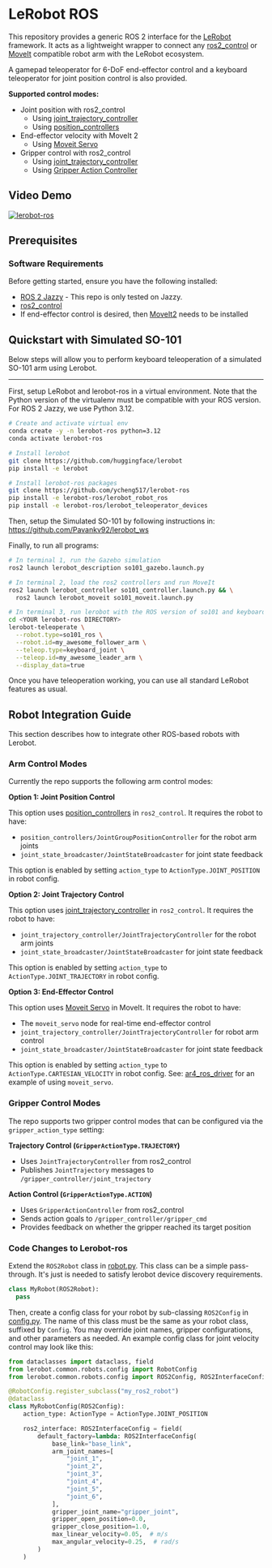# LeRobot ROS

This repository provides a generic ROS 2 interface for the [LeRobot](https://github.com/huggingface/lerobot) framework. It acts as a lightweight wrapper to connect any [ros2_control](https://control.ros.org/rolling/index.html) or [MoveIt](https://moveit.ai/) compatible robot arm with the LeRobot ecosystem.

A gamepad teleoperator for 6-DoF end-effector control and a keyboard teleoperator for joint position control is also provided.

**Supported control modes:**

- Joint position with ros2_control
  - Using [joint_trajectory_controller](https://control.ros.org/rolling/doc/ros2_controllers/joint_trajectory_controller/doc/userdoc.html)
  - Using [position_controllers](https://control.ros.org/rolling/doc/ros2_controllers/position_controllers/doc/userdoc.html)
- End-effector velocity with MoveIt 2
  - Using [Moveit Servo](https://moveit.picknik.ai/main/doc/examples/realtime_servo/realtime_servo_tutorial.html)
- Gripper control with ros2_control
  - Using [joint_trajectory_controller](https://control.ros.org/rolling/doc/ros2_controllers/joint_trajectory_controller/doc/userdoc.html)
  - Using [Gripper Action Controller](https://control.ros.org/jazzy/doc/ros2_controllers/gripper_controllers/doc/userdoc.html)

## Video Demo

[![lerobot-ros](https://markdown-videos-api.jorgenkh.no/url?url=https%3A%2F%2Fyoutu.be%2F8U8vDyi5IAs)](https://youtu.be/8U8vDyi5IAs)

## Prerequisites

### Software Requirements

Before getting started, ensure you have the following installed:

- [ROS 2 Jazzy](https://docs.ros.org/en/jazzy/Installation.html) - This repo is only tested on Jazzy.
- [ros2_control](https://control.ros.org/rolling/index.html)
- If end-effector control is desired, then [MoveIt2](https://moveit.ai/install-moveit2/binary) needs to be installed

## Quickstart with Simulated SO-101

Below steps will allow you to perform keyboard teleoperation of a simulated SO-101 arm using Lerobot.

---

First, setup LeRobot and lerobot-ros in a virtual environment. Note that the Python version of the virtualenv must be compatible with your ROS version. For ROS 2 Jazzy, we use Python 3.12.

```bash
# Create and activate virtual env
conda create -y -n lerobot-ros python=3.12
conda activate lerobot-ros

# Install lerobot
git clone https://github.com/huggingface/lerobot
pip install -e lerobot

# Install lerobot-ros packages
git clone https://github.com/ycheng517/lerobot-ros
pip install -e lerobot-ros/lerobot_robot_ros
pip install -e lerobot-ros/lerobot_teleoperator_devices
```

Then, setup the Simulated SO-101 by following instructions in: https://github.com/Pavankv92/lerobot_ws

Finally, to run all programs:

```bash
# In terminal 1, run the Gazebo simulation
ros2 launch lerobot_description so101_gazebo.launch.py

# In terminal 2, load the ros2 controllers and run MoveIt
ros2 launch lerobot_controller so101_controller.launch.py && \
  ros2 launch lerobot_moveit so101_moveit.launch.py

# In terminal 3, run lerobot with the ROS version of so101 and keyboard teleop
cd <YOUR lerobot-ros DIRECTORY>
lerobot-teleoperate \
  --robot.type=so101_ros \
  --robot.id=my_awesome_follower_arm \
  --teleop.type=keyboard_joint \
  --teleop.id=my_awesome_leader_arm \
  --display_data=true
```

Once you have teleoperation working, you can use all standard LeRobot features as usual.

## Robot Integration Guide

This section describes how to integrate other ROS-based robots with Lerobot.

### Arm Control Modes

Currently the repo supports the following arm control modes:

**Option 1: Joint Position Control**

This option uses [position_controllers](https://control.ros.org/rolling/doc/ros2_controllers/position_controllers/doc/userdoc.html) in `ros2_control`. It requires the robot to have:

- `position_controllers/JointGroupPositionController` for the robot arm joints
- `joint_state_broadcaster/JointStateBroadcaster` for joint state feedback

This option is enabled by setting `action_type` to `ActionType.JOINT_POSITION` in robot config.

**Option 2: Joint Trajectory Control**

This option uses [joint_trajectory_controller](https://control.ros.org/rolling/doc/ros2_controllers/joint_trajectory_controller/doc/userdoc.html) in `ros2_control`. It requires the robot to have:

- `joint_trajectory_controller/JointTrajectoryController` for the robot arm joints
- `joint_state_broadcaster/JointStateBroadcaster` for joint state feedback

This option is enabled by setting `action_type` to `ActionType.JOINT_TRAJECTORY` in robot config.

**Option 3: End-Effector Control**

This option uses [Moveit Servo](https://moveit.picknik.ai/main/doc/examples/realtime_servo/realtime_servo_tutorial.html) in MoveIt. It requires the robot to have:

- The `moveit_servo` node for real-time end-effector control
- `joint_trajectory_controller/JointTrajectoryController` for robot arm control
- `joint_state_broadcaster/JointStateBroadcaster` for joint state feedback

This option is enabled by setting `action_type` to `ActionType.CARTESIAN_VELOCITY` in robot config. See: [ar4_ros_driver](https://github.com/ycheng517/ar4_ros_driver) for an example of using `moveit_servo`.

### Gripper Control Modes

The repo supports two gripper control modes that can be configured via the `gripper_action_type` setting:

**Trajectory Control (`GripperActionType.TRAJECTORY`)**

- Uses `JointTrajectoryController` from ros2_control
- Publishes `JointTrajectory` messages to `/gripper_controller/joint_trajectory`

**Action Control (`GripperActionType.ACTION`)**

- Uses `GripperActionController` from ros2_control
- Sends action goals to `/gripper_controller/gripper_cmd`
- Provides feedback on whether the gripper reached its target position

### Code Changes to Lerobot-ros

Extend the `ROS2Robot` class in [robot.py](./lerobot_robot_ros/lerobot_robot_ros/robot.py).
This class can be a simple pass-through. It's just is needed to satisfy lerobot device discovery requirements.

```python
class MyRobot(ROS2Robot):
  pass
```

Then, create a config class for your robot by sub-classing `ROS2Config` in [config.py](./lerobot_robot_ros/lerobot_robot_ros/config.py).
The name of this class must be the same as your robot class, suffixed by `Config`.
You may override joint names, gripper configurations, and other parameters as needed.
An example config class for joint velocity control may look like this:

```python
from dataclasses import dataclass, field
from lerobot.common.robots.config import RobotConfig
from lerobot.common.robots.config import ROS2Config, ROS2InterfaceConfig

@RobotConfig.register_subclass("my_ros2_robot")
@dataclass
class MyRobotConfig(ROS2Config):
    action_type: ActionType = ActionType.JOINT_POSITION

    ros2_interface: ROS2InterfaceConfig = field(
        default_factory=lambda: ROS2InterfaceConfig(
            base_link="base_link",
            arm_joint_names=[
                "joint_1",
                "joint_2",
                "joint_3",
                "joint_4",
                "joint_5",
                "joint_6",
            ],
            gripper_joint_name="gripper_joint",
            gripper_open_position=0.0,
            gripper_close_position=1.0,
            max_linear_velocity=0.05,  # m/s
            max_angular_velocity=0.25,  # rad/s
        )
    )
```
